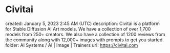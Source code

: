 # Civitai

created: January 5, 2023 2:45 AM (UTC)
description: Civitai is a platform for Stable Diffusion AI Art models. We have a collection of over 1,700 models from 250+ creators. We also have a collection of 1200 reviews from the community along with 12,000+ images with prompts to get you started.
folder: AI Systems / AI | Image | Trainers
url: https://civitai.com